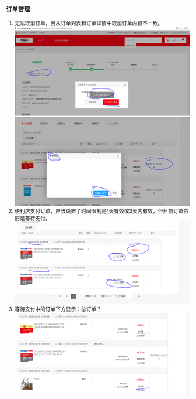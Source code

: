 ### 订单管理
1. 无法取消订单，且从订单列表和订单详情中取消订单内容不一致。
![20201030170034](https://raw.githubusercontent.com/a1609jk/Typora-Picgo/master/imgs/20201030170034.png)
![20201030170113](https://raw.githubusercontent.com/a1609jk/Typora-Picgo/master/imgs/20201030170113.png)
2. 便利店支付订单，应该设置了时间限制是1天有效或3天内有效，但目前订单依旧是等待支付。
![20201030170353](https://raw.githubusercontent.com/a1609jk/Typora-Picgo/master/imgs/20201030170353.png)
3. 等待支付中的订单下方显示：总订单？
![20201030170604](https://raw.githubusercontent.com/a1609jk/Typora-Picgo/master/imgs/20201030170604.png)
